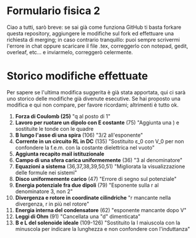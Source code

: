 # Formulario fisica 2
Ciao a tutti, sarò breve:
se sai già come funziona GitHub ti basta forkare questa repository, aggiungere le modifiche sul fork ed effettuare una richiesta di merging;
in caso contrario tranquillo: puoi sempre scrivermi l'errore in chat oppure scaricare il file .tex, correggerlo con notepad, gedit, overleaf, etc... e inviarmelo, correggerò celermente. 

# Storico modifiche effettuate
Per sapere se l'ultima modifica suggerita è già stata apportata, qui ci sarà uno storico delle modifiche già divenute esecutive. Se hai proposto una modifica e qui non compare, per favore ricordami; altrimenti è tutto ok.
1) <b>Forza di Coulomb (25)</b> "q al posto di 1"
2) <b>Lavoro per ruotare un dipolo con E costante</b> (75) "Aggiunta una ) e sostituite le tonde con le quadre
3) <b>B lungo l'asse di una spira</b> (106) "3/2 all'esponente"
4) <b>Corrente in un circuito RL in DC</b> (135) "Sostituito ε_0 con V_0 per non confondere la f.e.m. con la costante dielettrica nel vuoto" 
5) <b>Aggiunta recapito mail istituzionale</b>
6) <b>Campo di una sfera carica uniformemente</b> (36) "3 al denominatore"
7) <b>Equazioni a sistema</b> (36,37,38,39,50,51) "Migliorata la visualizzazione delle formule nei sistemi"
8) <b>Disco uniformemente carico</b> (47) "Errore di segno sul potenziale"
9) <b>Energia potenziale fra due dipoli</b> (79) "Esponente sulla r al denominatore 3, non 2"
10) <b>Divergenza e rotore in coordinate cilindriche</b> "r mancante nella divergenza, r in più nel rotore"
11) <b>Energia interna del condensatore</b> (62) "esponente mancante dopo V"
12) <b>Leggi di Ohm</b> (91) "Cancellata una "d" dimenticata"
13) <b>B e L del solenoide ideale</b> (109-126) "Sostituito la l maiuscola con la minuscola per indicare la lunghezza e non confondere con l'induttanza"
